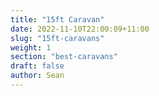 ```yaml
---
title: "15ft Caravan"
date: 2022-11-10T22:00:09+11:00
slug: "15ft-caravans"
weight: 1
section: "best-caravans"
draft: false
author: Sean
---
```





